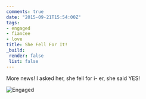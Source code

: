 ```yaml
---
comments: true
date: "2015-09-21T15:54:00Z"
tags:
- engaged
- fiancee
- love
title: She Fell For It!
_build:
 render: false
 list: false
---
```


More news! I asked her, she fell for i- er, she said YES!

![Engaged](/img/2015/damnsexy/engaged.webp)
